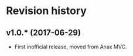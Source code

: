 Revision history
=================================



v1.0.* (2017-06-29)
---------------------------------

* First inofficial release, moved from Anax MVC.
